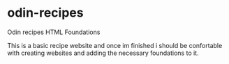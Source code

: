 # odin-recipes
Odin recipes HTML Foundations


This is a basic recipe website and once im finished i should be confortable with creating websites 
and adding the necessary foundations to it.